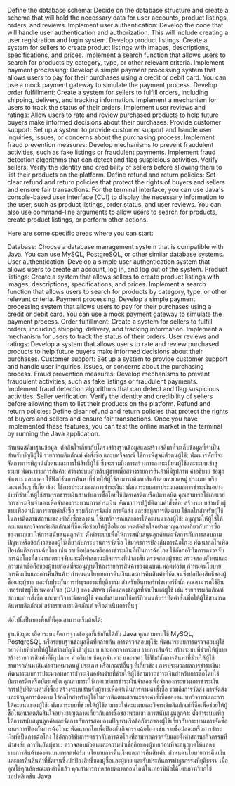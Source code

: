 Define the database schema: Decide on the database structure and create a schema that will hold the necessary data for user accounts, product listings, orders, and reviews.
Implement user authentication: Develop the code that will handle user authentication and authorization. This will include creating a user registration and login system.
Develop product listings: Create a system for sellers to create product listings with images, descriptions, specifications, and prices. Implement a search function that allows users to search for products by category, type, or other relevant criteria.
Implement payment processing: Develop a simple payment processing system that allows users to pay for their purchases using a credit or debit card. You can use a mock payment gateway to simulate the payment process.
Develop order fulfillment: Create a system for sellers to fulfill orders, including shipping, delivery, and tracking information. Implement a mechanism for users to track the status of their orders.
Implement user reviews and ratings: Allow users to rate and review purchased products to help future buyers make informed decisions about their purchases.
Provide customer support: Set up a system to provide customer support and handle user inquiries, issues, or concerns about the purchasing process.
Implement fraud prevention measures: Develop mechanisms to prevent fraudulent activities, such as fake listings or fraudulent payments. Implement fraud detection algorithms that can detect and flag suspicious activities.
Verify sellers: Verify the identity and credibility of sellers before allowing them to list their products on the platform.
Define refund and return policies: Set clear refund and return policies that protect the rights of buyers and sellers and ensure fair transactions.
For the terminal interface, you can use Java's console-based user interface (CUI) to display the necessary information to the user, such as product listings, order status, and user reviews. You can also use command-line arguments to allow users to search for products, create product listings, or perform other actions.

Here are some specific areas where you can start:

Database: Choose a database management system that is compatible with Java. You can use MySQL, PostgreSQL, or other similar database systems.
User authentication: Develop a simple user authentication system that allows users to create an account, log in, and log out of the system.
Product listings: Create a system that allows sellers to create product listings with images, descriptions, specifications, and prices. Implement a search function that allows users to search for products by category, type, or other relevant criteria.
Payment processing: Develop a simple payment processing system that allows users to pay for their purchases using a credit or debit card. You can use a mock payment gateway to simulate the payment process.
Order fulfillment: Create a system for sellers to fulfill orders, including shipping, delivery, and tracking information. Implement a mechanism for users to track the status of their orders.
User reviews and ratings: Develop a system that allows users to rate and review purchased products to help future buyers make informed decisions about their purchases.
Customer support: Set up a system to provide customer support and handle user inquiries, issues, or concerns about the purchasing process.
Fraud prevention measures: Develop mechanisms to prevent fraudulent activities, such as fake listings or fraudulent payments. Implement fraud detection algorithms that can detect and flag suspicious activities.
Seller verification: Verify the identity and credibility of sellers before allowing them to list their products on the platform.
Refund and return policies: Define clear refund and return policies that protect the rights of buyers and sellers and ensure fair transactions.
Once you have implemented these features, you can test the online market in the terminal by running the Java application.

กำหนดสคีมาฐานข้อมูล: ตัดสินใจเกี่ยวกับโครงสร้างฐานข้อมูลและสร้างสคีมาที่จะเก็บข้อมูลที่จำเป็นสำหรับบัญชีผู้ใช้ รายการผลิตภัณฑ์ คำสั่งซื้อ และบทวิจารณ์
ใช้การพิสูจน์ตัวตนผู้ใช้: พัฒนารหัสที่จะจัดการการพิสูจน์ตัวตนและการให้สิทธิ์ผู้ใช้ ซึ่งจะรวมถึงการสร้างการลงทะเบียนผู้ใช้และระบบเข้าสู่ระบบ
พัฒนารายการสินค้า: สร้างระบบสำหรับผู้ขายเพื่อสร้างรายการสินค้าที่มีรูปภาพ คำอธิบาย ข้อมูลจำเพาะ และราคา ใช้ฟังก์ชันการค้นหาที่ช่วยให้ผู้ใช้สามารถค้นหาสินค้าตามหมวดหมู่ ประเภท หรือเกณฑ์อื่นๆ ที่เกี่ยวข้อง
ใช้การประมวลผลการชำระเงิน: พัฒนาระบบการประมวลผลการชำระเงินอย่างง่ายที่ช่วยให้ผู้ใช้สามารถชำระเงินสำหรับการซื้อโดยใช้บัตรเครดิตหรือบัตรเดบิต คุณสามารถใช้เกตเวย์การชำระเงินจำลองเพื่อจำลองกระบวนการชำระเงิน
พัฒนาการปฏิบัติตามคำสั่งซื้อ: สร้างระบบสำหรับผู้ขายเพื่อดำเนินการตามคำสั่งซื้อ รวมถึงการจัดส่ง การจัดส่ง และข้อมูลการติดตาม ใช้กลไกสำหรับผู้ใช้ในการติดตามสถานะของคำสั่งซื้อของตน
ใช้บทวิจารณ์และการให้คะแนนของผู้ใช้: อนุญาตให้ผู้ใช้ให้คะแนนและวิจารณ์ผลิตภัณฑ์ที่ซื้อเพื่อช่วยให้ผู้ซื้อในอนาคตตัดสินใจอย่างชาญฉลาดเกี่ยวกับการซื้อของพวกเขา
ให้การสนับสนุนลูกค้า: ตั้งค่าระบบเพื่อให้การสนับสนุนลูกค้าและจัดการกับการสอบถามปัญหาหรือข้อกังวลของผู้ใช้เกี่ยวกับกระบวนการจัดซื้อ
ใช้มาตรการป้องกันการฉ้อโกง: พัฒนากลไกเพื่อป้องกันกิจกรรมฉ้อโกง เช่น รายชื่อปลอมหรือการชำระเงินที่เป็นการฉ้อโกง ใช้อัลกอริทึมการตรวจจับการฉ้อโกงที่สามารถตรวจจับและตั้งค่าสถานะกิจกรรมที่น่าสงสัย
ตรวจสอบผู้ขาย: ตรวจสอบตัวตนและความน่าเชื่อถือของผู้ขายก่อนที่จะอนุญาตให้ลงรายการสินค้าของตนบนแพลตฟอร์ม
กำหนดนโยบายการคืนเงินและการคืนสินค้า: กำหนดนโยบายการคืนเงินและการคืนสินค้าที่ชัดเจนซึ่งปกป้องสิทธิ์ของผู้ซื้อและผู้ขาย และรับประกันการทำธุรกรรมที่ยุติธรรม
สำหรับอินเทอร์เฟซเทอร์มินัล คุณสามารถใช้อินเทอร์เฟซผู้ใช้บนคอนโซล (CUI) ของ Java เพื่อแสดงข้อมูลที่จำเป็นแก่ผู้ใช้ เช่น รายการผลิตภัณฑ์ สถานะการสั่งซื้อ และบทวิจารณ์ของผู้ใช้ คุณยังสามารถใช้อาร์กิวเมนต์บรรทัดคำสั่งเพื่อให้ผู้ใช้สามารถค้นหาผลิตภัณฑ์ สร้างรายการผลิตภัณฑ์ หรือดำเนินการอื่นๆ

ต่อไปนี้เป็นบางพื้นที่ที่คุณสามารถเริ่มต้นได้:

ฐานข้อมูล: เลือกระบบจัดการฐานข้อมูลที่เข้ากันได้กับ Java คุณสามารถใช้ MySQL, PostgreSQL หรือระบบฐานข้อมูลอื่นที่คล้ายกัน
การตรวจสอบผู้ใช้: พัฒนาระบบการตรวจสอบผู้ใช้อย่างง่ายที่ช่วยให้ผู้ใช้สร้างบัญชี เข้าสู่ระบบ และออกจากระบบ
รายการสินค้า: สร้างระบบที่ช่วยให้ผู้ขายสร้างรายการสินค้าที่มีรูปภาพ คำอธิบาย ข้อมูลจำเพาะ และราคา ใช้ฟังก์ชันการค้นหาที่ช่วยให้ผู้ใช้สามารถค้นหาสินค้าตามหมวดหมู่ ประเภท หรือเกณฑ์อื่นๆ ที่เกี่ยวข้อง
การประมวลผลการชำระเงิน: พัฒนาระบบการประมวลผลการชำระเงินอย่างง่ายที่ช่วยให้ผู้ใช้สามารถชำระเงินสำหรับการซื้อโดยใช้บัตรเครดิตหรือบัตรเดบิต คุณสามารถใช้เกตเวย์การชำระเงินจำลองเพื่อจำลองกระบวนการชำระเงิน
การปฏิบัติตามคำสั่งซื้อ: สร้างระบบสำหรับผู้ขายเพื่อดำเนินการตามคำสั่งซื้อ รวมถึงการจัดส่ง การจัดส่ง และข้อมูลการติดตาม ใช้กลไกสำหรับผู้ใช้ในการติดตามสถานะของคำสั่งซื้อของตน
บทวิจารณ์และการให้คะแนนของผู้ใช้: พัฒนาระบบที่ช่วยให้ผู้ใช้สามารถให้คะแนนและวิจารณ์ผลิตภัณฑ์ที่ซื้อเพื่อช่วยให้ผู้ซื้อในอนาคตตัดสินใจอย่างชาญฉลาดเกี่ยวกับการซื้อของพวกเขา
การสนับสนุนลูกค้า: ตั้งค่าระบบเพื่อให้การสนับสนุนลูกค้าและจัดการกับการสอบถามปัญหาหรือข้อกังวลของผู้ใช้เกี่ยวกับกระบวนการจัดซื้อ
มาตรการป้องกันการฉ้อโกง: พัฒนากลไกเพื่อป้องกันกิจกรรมฉ้อโกง เช่น รายชื่อปลอมหรือการชำระเงินที่เป็นการฉ้อโกง ใช้อัลกอริทึมการตรวจจับการฉ้อโกงที่สามารถตรวจจับและตั้งค่าสถานะกิจกรรมที่น่าสงสัย
การยืนยันผู้ขาย: ตรวจสอบตัวตนและความน่าเชื่อถือของผู้ขายก่อนที่จะอนุญาตให้แสดงรายการสินค้าของตนบนแพลตฟอร์ม
นโยบายการคืนเงินและการคืนสินค้า: กำหนดนโยบายการคืนเงินและการคืนสินค้าที่ชัดเจนซึ่งปกป้องสิทธิ์ของผู้ซื้อและผู้ขาย และรับประกันการทำธุรกรรมที่ยุติธรรม
เมื่อคุณใช้คุณลักษณะเหล่านี้แล้ว คุณสามารถทดสอบตลาดออนไลน์ในเทอร์มินัลได้โดยการเรียกใช้แอปพลิเคชัน Java